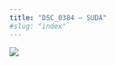 ```yaml
---
title: "DSC_0384 – SUDA"
#slug: "index"
---
```


[![](/wp-content/2015/05/DSC_0384-300x201.jpg)](/wp-content/2015/05/DSC_0384.jpg)